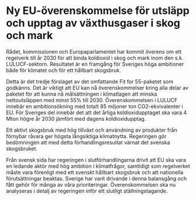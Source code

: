 # Ny EU-överenskommelse för utsläpp och upptag av växthusgaser i skog och mark

Rådet, kommissionen och Europaparlamentet har kommit överens om ett regelverk till år 2030 för att binda koldioxid i skog och mark inom den s.k. LULUCF-sektorn. Resultatet är en framgång för Sveriges höga ambitioner både för klimatet och för ett hållbart skogsbruk.

Detta är det tredje förslaget av det omfattande Fit for 55-paketet som godkänns. Det är viktigt att EU kan nå överenskommelser kring alla delar av paketet för att kunna nå målsättningen i klimatlagen att minska nettoutsläppen med minst 55% till 2030. Överenskommelsen i LULUCF innebär en ambitionsökning med totalt 85 miljoner ton CO2-ekvivalenter i EU. För Sveriges del innebär det att det årliga koldioxidupptaget ska vara 4 Mton högre år 2030 jämfört med dagens koldioxidupptag.

Ett aktivt skogsbruk med hög tillväxt och användning av produkter från förnybar råvara ger högsta långsiktiga klimatnytta. Regeringen gör bedömningen att med detta förhandlingsresultat värnat det svenska skogsbruket.

Från svensk sida har regeringen i slutförhandlingarna drivit att EU ska vara en ledande aktör med hög ambition i klimatfrågor, samtidigt som regelverket måste vara förenligt med ett svenskt hållbart skogsbruk och att nationella förutsättningar beaktas. Sverige har varit drivande i denna balansgång och fått gehör för många av våra prioriteringar. Överenskommelsen ska nu analyseras i detalj av regeringen inför ett slutligt ställningstagande.
